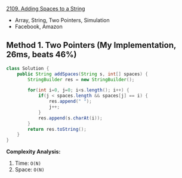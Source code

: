 [2109. Adding Spaces to a String](https://leetcode.com/problems/adding-spaces-to-a-string/description/)

* Array, String, Two Pointers, Simulation
* Facebook, Amazon


## Method 1. Two Pointers (My Implementation, 26ms, beats 46%)
```java
class Solution {
    public String addSpaces(String s, int[] spaces) {
        StringBuilder res = new StringBuilder();

        for(int i=0, j=0; i<s.length(); i++) {
            if(j < spaces.length && spaces[j] == i) {
                res.append(" ");
                j++;
            }
            res.append(s.charAt(i));
        }
        return res.toString();
    }
}
```
**Complexity Analysis:**
1. Time: `O(N)`
2. Space: `O(N)`
